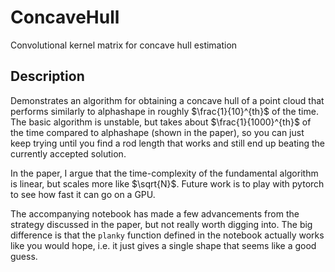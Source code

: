 # ConcaveHull
Convolutional kernel matrix for concave hull estimation

## Description
Demonstrates an algorithm for obtaining a concave hull of a point cloud that performs similarly to alphashape in roughly $\frac{1}{10}^{th}$ of the time. 
The basic algorithm is unstable, but takes about $\frac{1}{1000}^{th}$ of the time compared to alphashape (shown in the paper), so you can just keep trying until you 
find a rod length that works and still end up beating the currently accepted solution.

In the paper, I argue that the time-complexity of the fundamental algorithm is linear, but scales more like $\sqrt{N}$. Future work is to play with pytorch to see how fast it can go on a GPU.

The accompanying notebook has made a few advancements from the strategy discussed in the paper, but not really worth digging into. The big difference is that the `planky` function defined in the notebook actually works like you would hope, i.e. it just gives a single shape that seems like a good guess.
